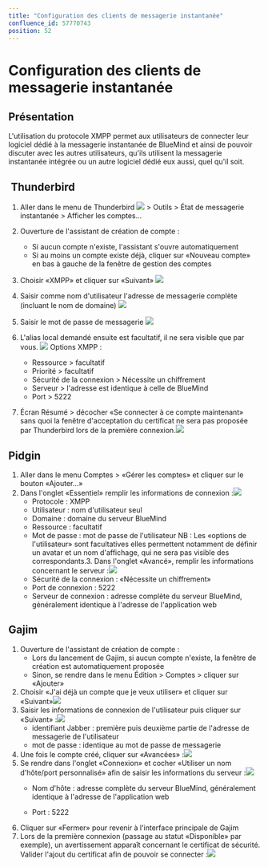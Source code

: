 ```yaml
---
title: "Configuration des clients de messagerie instantanée"
confluence_id: 57770743
position: 52
---
```

# Configuration des clients de messagerie instantanée


## Présentation

L'utilisation du protocole XMPP permet aux utilisateurs de connecter leur logiciel dédié à la messagerie instantanée de BlueMind et ainsi de pouvoir discuter avec les autres utilisateurs, qu'ils utilisent la messagerie instantanée intégrée ou un autre logiciel dédié eux aussi, quel qu'il soit.


##  Thunderbird

1. Aller dans le menu de Thunderbird ![](../../../attachments/57770743/66094998.png) > Outils > État de messagerie instantanée > Afficher les comptes...

2. Ouverture de l'assistant de création de compte :
    - Si aucun compte n'existe, l'assistant s'ouvre automatiquement
    - Si au moins un compte existe déjà, cliquer sur «Nouveau compte» en bas à gauche de la fenêtre de gestion des comptes
3. Choisir «XMPP» et cliquer sur «Suivant»
![](../../../attachments/57770743/66095007.png)

4. Saisir comme nom d'utilisateur l'adresse de messagerie complète (incluant le nom de domaine)
![](../../../attachments/57770743/66094994.png)

5. Saisir le mot de passe de messagerie
![](../../../attachments/57770743/66094995.png)

6. L'alias local demandé ensuite est facultatif, il ne sera visible que par vous.
![](../../../attachments/57770743/66094996.png)
Options XMPP :

    - Ressource > facultatif
    - Priorité > facultatif
    - Sécurité de la connexion > Nécessite un chiffrement
    - Serveur > l'adresse est identique à celle de BlueMind
    - Port > 5222
7. Écran Résumé > décocher «Se connecter à ce compte maintenant» sans quoi la fenêtre d'acceptation du certificat ne sera pas proposée par Thunderbird lors de la première connexion.![](../../../attachments/57770743/66094997.png)


## Pidgin

1. Aller dans le menu Comptes > «Gérer les comptes» et cliquer sur le bouton «Ajouter...»
2. Dans l'onglet «Essentiel» remplir les informations de connexion :![](../../../attachments/57770743/66094993.png)
    - Protocole : XMPP
    - Utilisateur : nom d'utilisateur seul
    - Domaine : domaine du serveur BlueMind
    - Ressource : facultatif
    - Mot de passe : mot de passe de l'utilisateur
NB : Les «options de l'utilisateur» sont facultatives elles permettent notamment de définir un avatar et un nom d'affichage, qui ne sera pas visible des correspondants.3. Dans l'onglet «Avancé», remplir les informations concernant le serveur :![](../../../attachments/57770743/66094999.png)
    - Sécurité de la connexion : «Nécessite un chiffrement»
    - Port de connexion : 5222
    - Serveur de connexion : adresse complète du serveur BlueMind, généralement identique à l'adresse de l'application web


## Gajim

1. Ouverture de l'assistant de création de compte :
    - Lors du lancement de Gajim, si aucun compte n'existe, la fenêtre de création est automatiquement proposée
    - Sinon, se rendre dans le menu Édition > Comptes > cliquer sur «Ajouter»
2. Choisir «J'ai déjà un compte que je veux utiliser» et cliquer sur «Suivant»![](../../../attachments/57770743/66095000.png)
3. Saisir les informations de connexion de l'utilisateur puis cliquer sur «Suivant» :![](../../../attachments/57770743/66095001.png)
    - identifiant Jabber : première puis deuxième partie de l'adresse de messagerie de l'utilisateur
    - mot de passe : identique au mot de passe de messagerie
4. Une fois le compte créé, cliquer sur «Avancées» :![](../../../attachments/57770743/66095002.png)
5. Se rendre dans l'onglet «Connexion» et cocher «Utiliser un nom d'hôte/port personnalisé» afin de saisir les informations du serveur :![](../../../attachments/57770743/66095003.png)
    - Nom d'hôte : adresse complète du serveur BlueMind, généralement identique à l'adresse de l'application web

    - Port : 5222
6. Cliquer sur «Fermer» pour revenir à l'interface principale de Gajim
7. Lors de la première connexion (passage au statut «Disponible» par exemple), un avertissement apparaît concernant le certificat de sécurité. Valider l'ajout du certificat afin de pouvoir se connecter :![](../../../attachments/57770743/66095004.png)



